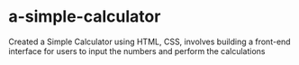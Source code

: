 # a-simple-calculator
Created a Simple Calculator using HTML, CSS,  involves building a front-end interface for users to input the numbers and perform the calculations
